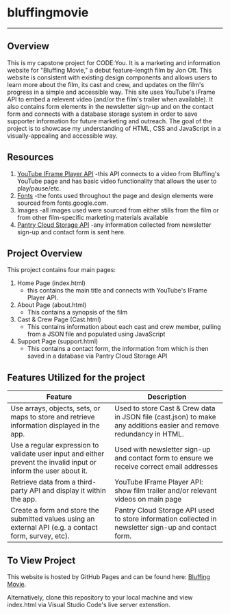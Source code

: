 # bluffingmovie
---

Overview
---
This is my capstone project for CODE:You. It is a marketing and information website for "Bluffing Movie," a debut feature-length film by Jon Ott. This website is consistent with existing design components and allows users to learn more about the film, its cast and crew, and updates on the film's progress in a simple and accessible way.
This site uses YouTube's iFrame API to embed a relevent video (and/or the film's trailer when available). It also contains form elements in the newsletter sign-up and on the contact form and connects with a database storage system in order to save supporter information for future marketing and outreach.
The goal of the project is to showcase my understanding of HTML, CSS and JavaScript in a visually-appealing and accessible way. 

Resources
---
1. [YouTube IFrame Player API](https://developers.google.com/youtube/iframe_api_reference)
-this API connects to a video from Bluffing's YouTube page and has basic video functionality that allows the user to play/pause/etc.
2. [Fonts](https://fonts.google.com/)
-the fonts used throughout the page and design elements were sourced from fonts.google.com.
3. Images
-all images used were sourced from either stills from the film or from other film-specific marketing materials available 
4. [Pantry Cloud Storage API](https://getpantry.cloud/)
-any information collected from newsletter sign-up and contact form is sent here.

Project Overview
---
This project contains four main pages:

1. Home Page (index.html)
    - this contains the main title and connects with YouTube's IFrame Player API.
2. About Page (about.html)
    - This contains a synopsis of the film
3. Cast & Crew Page (Cast.html)
    - This contains information about each cast and crew member, pulling from a JSON file and populated using JavaScript
4. Support Page (support.html)
    - This contains a contact form, the information from which is then saved in a database via Pantry Cloud Storage API

## Features Utilized for the project

  | Feature        | Description                           |
  |----------------|---------------------------------------| 
  |Use arrays, objects, sets, or maps to store and retrieve information displayed in the app.| Used to store Cast & Crew data in JSON file (cast.json) to make any additions easier and remove redundancy in HTML.|
  |Use a regular expression to validate user input and either prevent the invalid input or inform the user about it.| Used with newsletter sign-up and contact form to ensure we receive correct email addresses|
  |Retrieve data from a third-party API and display it within the app.| YouTube IFrame Player API: show film trailer and/or relevant videos on main page|
  |Create a form and store the submitted values using an external API (e.g. a contact form, survey, etc).| Pantry Cloud Storage API used to store information collected in newsletter sign-up and contact form.|

To View Project
---
This website is hosted by GitHub Pages and can be found here: [Bluffing Movie](https://heatherndrury.github.io/bluffingmovie/).

Alternatively, clone this repository to your local machine and view index.html via Visual Studio Code's live server extenstion.


